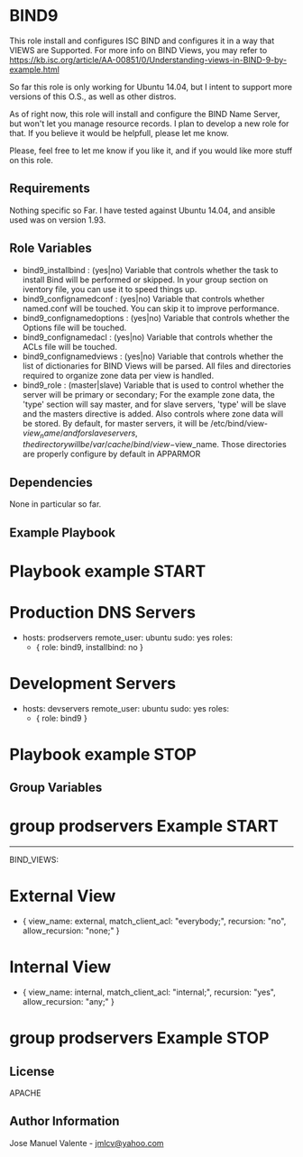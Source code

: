 BIND9
=========

This role install and configures ISC BIND and configures it in a way that VIEWS are Supported.
For more info on BIND Views, you may refer to https://kb.isc.org/article/AA-00851/0/Understanding-views-in-BIND-9-by-example.html

So far this role is only working for Ubuntu 14.04, but I intent to support more versions of this O.S., as well as other distros.

As of right now, this role will install and configure the BIND Name Server, but won't let you manage resource records. I plan to develop a new role for that. If you believe it would be helpfull, please let me know.

Please, feel free to let me know if you like it, and if you would like more stuff on this role.

Requirements
------------

Nothing specific so Far.
I have tested against Ubuntu 14.04, and ansible used was on version 1.93.


Role Variables
--------------

- bind9_installbind : (yes|no) Variable that controls whether the task to install Bind will be performed or skipped. In your group section on iventory file, you can use it to speed things up.
- bind9_confignamedconf : (yes|no) Variable that controls whether named.conf will be touched. You can skip it to improve performance.
- bind9_confignamedoptions : (yes|no) Variable that controls whether the Options file will be touched.
- bind9_confignamedacl : (yes|no) Variable that controls whether the ACLs file will be touched.
- bind9_confignamedviews : (yes|no) Variable that controls whether the list of dictionaries for BIND Views will be parsed. All files and directories required to organize zone data per view is handled.
- bind9_role : (master|slave) Variable that is used to control whether the server will be primary or secondary; For the example zone data, the 'type' section will say master, and for slave servers, 'type' will be slave and the masters directive is added. Also controls where zone data will be stored. By default, for master servers, it will be /etc/bind/view-$view_name/ and for slave servers, the directory will be /var/cache/bind/view-$view_name. Those directories are properly configure by default in APPARMOR



Dependencies
------------

None in particular so far.

Example Playbook
----------------

# Playbook example START

# Production DNS Servers
- hosts: prodservers
  remote_user: ubuntu
  sudo: yes
  roles:
    - { role: bind9, installbind: no }

# Development Servers
- hosts: devservers
  remote_user: ubuntu
  sudo: yes
  roles:
    - { role: bind9 }

# Playbook example STOP

Group Variables
---------------

# group prodservers Example START

---
BIND_VIEWS:
  # External View
  - { view_name: external, match_client_acl: "everybody;", recursion: "no", allow_recursion: "none;" }
  # Internal View
  - { view_name: internal, match_client_acl: "internal;", recursion: "yes", allow_recursion: "any;" }

# group prodservers Example STOP

License
-------

APACHE

Author Information
------------------

Jose Manuel Valente - jmlcv@yahoo.com
